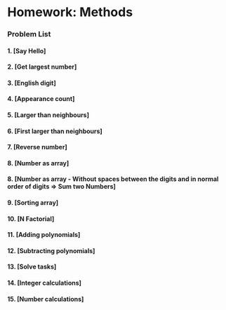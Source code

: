Homework: Methods
=================

### Problem List

#### 1. [Say Hello]
#### 2. [Get largest number]
#### 3. [English digit]
#### 4. [Appearance count]
#### 5. [Larger than neighbours]
#### 6. [First larger than neighbours]
#### 7. [Reverse number]
#### 8. [Number as array]
#### 8. [Number as array - Without spaces between the digits and in normal order of digits => Sum two Numbers]
#### 9. [Sorting array]
#### 10. [N Factorial]
#### 11. [Adding polynomials]
#### 12. [Subtracting polynomials]
#### 13. [Solve tasks]
#### 14. [Integer calculations]
#### 15. [Number calculations]